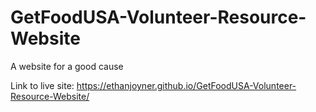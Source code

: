 # GetFoodUSA-Volunteer-Resource-Website
A website for a good cause

Link to live site: https://ethanjoyner.github.io/GetFoodUSA-Volunteer-Resource-Website/
